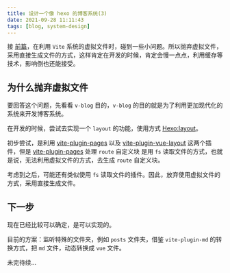 ```yaml
---
title: 设计一个像 hexo 的博客系统(3)
date: 2021-09-28 11:11:43
tags: [blog, system-design]
---
```


接 [前篇](./design-blog-system-2.md)，在利用 `Vite` 系统的虚拟文件时，碰到一些小问题。所以抛弃虚拟文件，
采用直接生成文件的方式，这样肯定在开发的时候，肯定会慢一点点，利用缓存等技术，影响倒也还能接受。

## 为什么抛弃虚拟文件

<!-- more -->

要回答这个问题，先看看 `v-blog` 目的，`v-blog` 的目的就是为了利用更加现代化的系统来开发博客系统。

在开发的时候，尝试去实现一个 `layout` 的功能，使用方式 [Hexo:layout]。

初步尝试，是利用 [vite-plugin-pages] 以及 [vite-plugin-vue-layout] 这两个插件，但是 [vite-plugin-pages] 处理 `route` 自定义块
是用 `fs` 读取文件的方式，也就是说，无法利用虚拟文件的方式，去生成 `route` 自定义块。

考虑到之后，可能还有类似使用 `fs` 读取文件的插件。因此，放弃使用虚拟文件的方式，采用直接生成文件。

## 下一步

现在已经比较可以确定，是可以实现的。

目前的方案：监听特殊的文件夹，例如 `posts` 文件夹，借鉴 `vite-plugin-md` 的转换方式，把 `md` 文件，动态转换成 `vue` 文件。

未完待续...

[hexo:layout]: https://hexo.io/docs/front-matter#Settings-amp-Their-Default-Values
[vite-plugin-pages]: https://github.com/hannoeru/vite-plugin-pages
[vite-plugin-vue-layout]: https://github.com/JohnCampionJr/vite-plugin-vue-layouts
